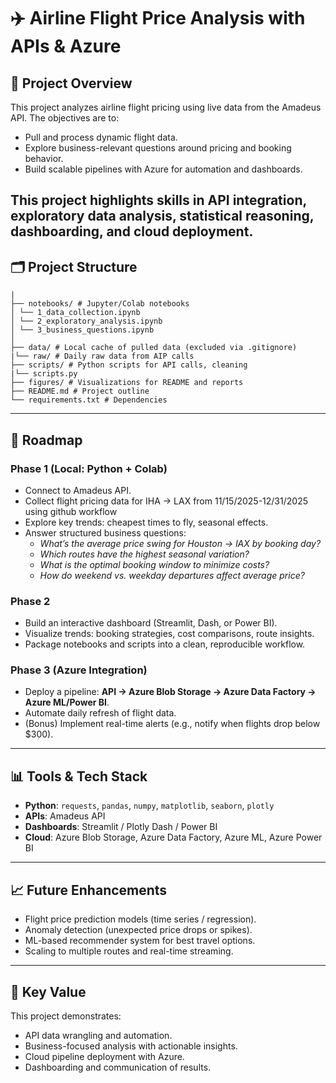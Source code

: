 # ✈️ Airline Flight Price Analysis with APIs & Azure

## 📌 Project Overview
This project analyzes airline flight pricing using live data from the Amadeus API.
The objectives are to:
- Pull and process dynamic flight data.
- Explore business-relevant questions around pricing and booking behavior.
- Build scalable pipelines with Azure for automation and dashboards.

This project highlights skills in **API integration, exploratory data analysis, statistical reasoning, dashboarding, and cloud deployment**.
---
## 🗂️ Project Structure

```airline-flight-prices/
|
├── notebooks/ # Jupyter/Colab notebooks
│ └── 1_data_collection.ipynb
│ └── 2_exploratory_analysis.ipynb
│ └── 3_business_questions.ipynb
│
├── data/ # Local cache of pulled data (excluded via .gitignore)
|└── raw/ # Daily raw data from AIP calls
├── scripts/ # Python scripts for API calls, cleaning
|└── scripts.py
├── figures/ # Visualizations for README and reports
├── README.md # Project outline
└── requirements.txt # Dependencies 
```
---

## 🚀 Roadmap

### Phase 1 (Local: Python + Colab)
- Connect to Amadeus API.
- Collect flight pricing data for IHA -> LAX from 11/15/2025-12/31/2025 using github workflow
- Explore key trends: cheapest times to fly, seasonal effects.
- Answer structured business questions:
  - *What’s the average price swing for Houston → lAX by booking day?*
  - *Which routes have the highest seasonal variation?*
  - *What is the optimal booking window to minimize costs?*
  - *How do weekend vs. weekday departures affect average price?*

### Phase 2 
- Build an interactive dashboard (Streamlit, Dash, or Power BI).
- Visualize trends: booking strategies, cost comparisons, route insights.
- Package notebooks and scripts into a clean, reproducible workflow.

### Phase 3 (Azure Integration)
- Deploy a pipeline: **API → Azure Blob Storage → Azure Data Factory → Azure ML/Power BI**.
- Automate daily refresh of flight data.
- (Bonus) Implement real-time alerts (e.g., notify when flights drop below $300).

---

## 📊 Tools & Tech Stack
- **Python**: `requests`, `pandas`, `numpy`, `matplotlib`, `seaborn`, `plotly`
- **APIs**: Amadeus API 
- **Dashboards**: Streamlit / Plotly Dash / Power BI
- **Cloud**: Azure Blob Storage, Azure Data Factory, Azure ML, Azure Power BI

---

## 📈 Future Enhancements
- Flight price prediction models (time series / regression).
- Anomaly detection (unexpected price drops or spikes).
- ML-based recommender system for best travel options.
- Scaling to multiple routes and real-time streaming.

---

## 🔑 Key Value
This project demonstrates:
- API data wrangling and automation.
- Business-focused analysis with actionable insights.
- Cloud pipeline deployment with Azure.
- Dashboarding and communication of results.
